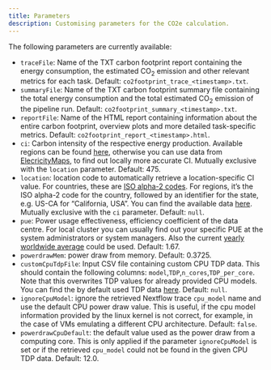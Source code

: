 ```yaml
---
title: Parameters
description: Customising parameters for the CO2e calculation.
---
```


The following parameters are currently available:

- `traceFile`: Name of the TXT carbon footprint report containing the energy consumption, the estimated CO<sub>2</sub> emission and other relevant metrics for each task.
Default: `co2footprint_trace_<timestamp>.txt`.
- `summaryFile`: Name of the TXT carbon footprint summary file containing the total energy consumption and the total estimated CO<sub>2</sub> emission of the pipeline run.
Default: `co2footprint_summary_<timestamp>.txt`.
- `reportFile`: Name of the HTML report containing information about the entire carbon footprint, overview plots and more detailed task-specific metrics.
Default: `co2footprint_report_<timestamp>.html`.
- `ci`: Carbon intensity of the respective energy production. Available regions can be found [here](https://github.com/nextflow-io/nf-co2footprint/blob/1.0.0-beta/plugins/nf-co2footprint/src/resources/CI_aggregated.v2.2.csv), otherwise you can use data from [ElecricityMaps](https://app.electricitymaps.com/map/24h), to find out locally more accurate CI.
Mutually exclusive with the `location` parameter.
Default: 475.
- `location`: location code to automatically retrieve a location-specific CI value.
For countries, these are [ISO alpha-2 codes](https://en.wikipedia.org/wiki/ISO_3166-1_alpha-2). 
For regions, it’s the ISO alpha-2 code for the country, followed by an identifier for the state, e.g. US-CA for “California, USA”.
You can find the available data [here](https://github.com/nextflow-io/nf-co2footprint/blob/1.0.0-beta/plugins/nf-co2footprint/src/resources/CI_aggregated.v2.2.csv).
Mutually exclusive with the `ci` parameter.
Default: `null`.
- `pue`: Power usage effectiveness, efficiency coefficient of the data centre. For local cluster you can usually find out your specific PUE at the system administrators or system managers. Also the current [yearly worldwide average](https://www.statista.com/statistics/1229367/data-center-average-annual-pue-worldwide/) could be used.
Default: 1.67.
- `powerdrawMem`: power draw from memory.
Default: 0.3725.
- `customCpuTdpFile`: Input CSV file containing custom CPU TDP data.
This should contain the following columns: `model`,`TDP`,`n_cores`,`TDP_per_core`.
Note that this overwrites TDP values for already provided CPU models.
You can find the by default used TDP data [here](https://github.com/nextflow-io/nf-co2footprint/blob/1.0.0-beta/plugins/nf-co2footprint/src/resources/TDP_cpu.v2.2.csv).
Default: `null`.
- `ignoreCpuModel`: ignore the retrieved Nextflow trace `cpu_model` name and use the default CPU power draw value.
This is useful, if the cpu model information provided by the linux kernel is not correct, for example, in the case of VMs emulating a different CPU architecture.
Default: `false`.
- `powerdrawCpuDefault`: the default value used as the power draw from a computing core.
This is only applied if the parameter `ignoreCpuModel` is set or if the retrieved `cpu_model` could not be found in the given CPU TDP data.
Default: 12.0.

